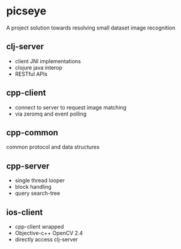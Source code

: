 # picseye
A project solution towards resolving small dataset image recognition

## clj-server
- client JNI implementations
- clojure java interop
- RESTful APIs

## cpp-client
- connect to server to request image matching
- via zeromq and event polling

## cpp-common
common protocol and data structures

## cpp-server
- single thread looper 
- block handling
- query search-tree

## ios-client
- cpp-client wrapped
- Objective-c++ OpenCV 2.4
- directly access clj-server
